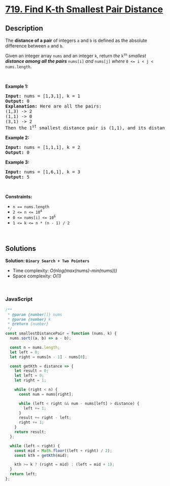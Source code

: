 # [719. Find K-th Smallest Pair Distance](https://leetcode.com/problems/find-k-th-smallest-pair-distance)

## Description

<div class="elfjS" data-track-load="description_content"><p>The <strong>distance of a pair</strong> of integers <code>a</code> and <code>b</code> is defined as the absolute difference between <code>a</code> and <code>b</code>.</p>

<p>Given an integer array <code>nums</code> and an integer <code>k</code>, return <em>the</em> <code>k<sup>th</sup></code> <em>smallest <strong>distance among all the pairs</strong></em> <code>nums[i]</code> <em>and</em> <code>nums[j]</code> <em>where</em> <code>0 &lt;= i &lt; j &lt; nums.length</code>.</p>

<p>&nbsp;</p>
<p><strong class="example">Example 1:</strong></p>

<pre><strong>Input:</strong> nums = [1,3,1], k = 1
<strong>Output:</strong> 0
<strong>Explanation:</strong> Here are all the pairs:
(1,3) -&gt; 2
(1,1) -&gt; 0
(3,1) -&gt; 2
Then the 1<sup>st</sup> smallest distance pair is (1,1), and its distance is 0.
</pre>

<p><strong class="example">Example 2:</strong></p>

<pre><strong>Input:</strong> nums = [1,1,1], k = 2
<strong>Output:</strong> 0
</pre>

<p><strong class="example">Example 3:</strong></p>

<pre><strong>Input:</strong> nums = [1,6,1], k = 3
<strong>Output:</strong> 5
</pre>

<p>&nbsp;</p>
<p><strong>Constraints:</strong></p>

<ul>
	<li><code>n == nums.length</code></li>
	<li><code>2 &lt;= n &lt;= 10<sup>4</sup></code></li>
	<li><code>0 &lt;= nums[i] &lt;= 10<sup>6</sup></code></li>
	<li><code>1 &lt;= k &lt;= n * (n - 1) / 2</code></li>
</ul>
</div>

<p>&nbsp;</p>

## Solutions

**Solution: `Binary Search + Two Pointers`**

- Time complexity: <em>O(nlog(max(nums)-min(nums)))</em>
- Space complexity: <em>O(1)</em>

<p>&nbsp;</p>

### **JavaScript**

```js
/**
 * @param {number[]} nums
 * @param {number} k
 * @return {number}
 */
const smallestDistancePair = function (nums, k) {
  nums.sort((a, b) => a - b);

  const n = nums.length;
  let left = 0;
  let right = nums[n - 1] - nums[0];

  const getKth = distance => {
    let result = 0;
    let left = 0;
    let right = 1;

    while (right < n) {
      const num = nums[right];

      while (left < right && num - nums[left] > distance) {
        left += 1;
      }
      result += right - left;
      right += 1;
    }
    return result;
  };

  while (left < right) {
    const mid = Math.floor((left + right) / 2);
    const kth = getKth(mid);

    kth >= k ? (right = mid) : (left = mid + 1);
  }
  return left;
};
```
